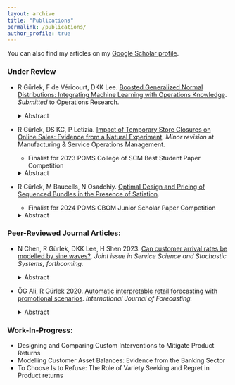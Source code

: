 ```yaml
---
layout: archive
title: "Publications"
permalink: /publications/
author_profile: true
---
```


You can also find my articles on my [Google Scholar profile](https://scholar.google.com.tr/citations?user=DQBndrcAAAAJ&hl=en).

### Under Review
- R Gürlek, F de Véricourt, DKK Lee. [Boosted Generalized Normal Distributions: Integrating Machine Learning with Operations Knowledge](https://arxiv.org/abs/2407.19092). *Submitted* to Operations Research.
	<details><summary> Abstract </summary> <br> Applications of machine learning (ML) techniques to operational settings often face two challenges: i) ML methods mostly provide point predictions whereas many operational problems require distributional information; and ii) They typically do not incorporate the extensive body of knowledge in the operations literature, particularly the theoretical and empirical findings that characterize specific distributions. We introduce a novel and rigorous methodology, the Boosted Generalized Normal Distribution ( <em>b</em>GND), to address these challenges. The Generalized Normal Distribution (GND) encompasses a wide range of parametric distributions commonly encountered in operations, and  <em>b</em>GND leverages gradient boosting with tree learners to flexibly estimate the parameters of the GND as functions of covariates. We establish  <em>b</em>GND's statistical consistency, thereby extending this key property to special cases studied in the ML literature that lacked such guarantees. Using data from a large academic emergency department in the United States, we show that the distributional forecasting of patient wait and service times can be meaningfully improved by leveraging findings from the healthcare operations literature. Specifically,  <em>b</em>GND performs 6% and 9% better than the distribution-agnostic ML benchmark used to forecast wait and service times respectively. Further analysis suggests that these improvements translate into a 9% increase in patient satisfaction and a 4% reduction in mortality for myocardial infarction patients. Our work underscores the importance of integrating ML with operations knowledge to enhance distributional forecasts. </details>

- R Gürlek, DS KC, P Letizia. [Impact of Temporary Store Closures on Online Sales: Evidence from a Natural Experiment](https://papers.ssrn.com/sol3/papers.cfm?abstract_id=4245832). *Minor revision* at Manufacturing & Service Operations Management.
	- Finalist for 2023 POMS College of SCM Best Student Paper Competition
   <details><summary> Abstract </summary> <br> <b>Problem definition:</b> This paper examines the impact of retail store closures on omnichannel sales and consumer shopping behavior in the context of the COVID-19 pandemic. To explain the likelihood of store closure, we develop a novel instrumental variable motivated by varying geopolitical responses across the US to the pandemic. <br><b>Methodology/Results:</b> Using data from a luxury fashion retailer, we find that when a store is closed, the volume of online orders originating from its location increases by 24%. Furthermore, when the retailer closes 10% of its stores, the omnichannel total sales (offline + online) decrease by 5.5%. Notably, our findings indicate that the online channel enables the retailer to recover 11% of offline sales that would have otherwise been lost due to store closures. We also show that compared to existing e-shoppers, new e-shoppers are more likely to order popular product models in an effort to mitigate the heightened mismatch risk associated with online transactions. For new e-shoppers, the likelihood of ordering a popular model stands at 70%, whereas it is 45% for existing online consumers. Additionally, the conservative behavior of favoring popular models reduces the likelihood of returns by new e-shoppers. <br><b>Managerial implications:</b> Even for luxury apparel often associated with in-store purchases requiring “touch and feel” and customer tryout, the option to purchase online proves immensely valuable. The tendency of new e-shoppers to limit product mismatch risk by choosing popular products may create an opportunity for retailers to strategically target these inexperienced online customers with advertisements, product promotions, or virtual fitting rooms, all geared toward reducing online shopping risk of product mismatch. </details>

- R Gürlek, M Baucells, N Osadchiy. [Optimal Design and Pricing of Sequenced Bundles in the Presence of Satiation](https://papers.ssrn.com/sol3/papers.cfm?abstract_id=4648305). 
	- Finalist for 2024 POMS CBOM Junior Scholar Paper Competition 
   <details><summary> Abstract </summary> <br> <b>Problem definition:</b> Sequencing of consumption has significant implications for enjoyment of experiential goods and derived ex-post utility due to psychological and physiological effects, such as satiation, habituation, or memory decay. In this paper, we examine the effect of consumption sequencing on ex-ante valuations of bundles, with the goal of increasing consumer surplus and revenue. <br> <b>Methodology/results:</b> We conduct a lab experiment to elicit preferences and willingness to pay for three bundles of goods consisting of two high (H) type products and one low (L) type product that vary only in the position of low type product. We find that consistent with the satiation model, 53% of subjects prefer the HLH sequence, placing an approximately 2.7% greater ex-ante valuation over the second-best LHH sequence. The LHH sequence is optimal under the acclimation, and memory decay model and preferred by 31% of subjects. The front-loaded HHL sequence, optimal under the discounted expected utility model, is preferred by 16% of subjects. We estimate the parameters of the satiation model and find that satiation effects are significant with a half-life of 17 hours. <br> <b>Managerial implications:</b> Using the calibrated satiation model, we optimize consumption for each period and find that, compared to a bundle with equal consumption in each period, the optimal bundle has a greater selling probability and achieves a revenue lift in excess of 4.5%. </details>

### Peer-Reviewed Journal Articles:
- N Chen, R Gürlek, DKK Lee, H Shen 2023. [Can customer arrival rates be modelled by sine waves?](https://pubsonline.informs.org/doi/full/10.1287/serv.2022.0045). *Joint issue in Service Science and Stochastic Systems, forthcoming.*
   <details><summary> Abstract </summary> <br> Customer arrival patterns observed in the real world typically exhibit strong seasonal effects. It is therefore natural to ask, can a nonhomogeneous Poisson process (NHPP) with a rate function that is the simple sum of sinusoids provide an adequate description of reality? If so, how can the sinusoidal NHPP be used to improve the performance of service systems? We empirically validate that the sinusoidal NHPP is consistent with arrival data from two settings of great interest in service operations: patient arrivals to an emergency department and customer calls to a bank call centre. This finding provides rigorous justification for the use of the sinusoidal NHPP assumption in many existing queuing models. We also clarify why a sinusoidal NHPP model is more suitable than the standard NHPP when the underlying arrival pattern is aperiodic (e.g., does not follow a weekly cycle). This is illustrated using data from a car dealership and also via a naturalistic staffing simulation based on the call centre. On the other hand, if the arrival pattern is periodic, we explain why both models should perform comparably. Even then, the sinusoidal NHPP is still necessary for managers to use to verify that the arrival pattern is indeed periodic, a step that is seldom performed in applications. Code for fitting the sinusoidal NHPP to data is provided on GitHub. </details>

- ÖG Ali, R Gürlek 2020. [Automatic interpretable retail forecasting with promotional scenarios](https://www.sciencedirect.com/science/article/abs/pii/S0169207020300200). *International Journal of Forecasting.*
   <details><summary> Abstract </summary> <br> Budgeting and planning processes require medium-term sales forecasts with marketing scenarios. The complexity in modern retailing necessitates consistent, automatic forecasting and insight generation. Remedies to the high dimensionality problem have drawbacks; black box machine learning methods require voluminous data and lack insights, while regularization may bias causal estimates in interpretable models. <br> The proposed FAIR (Fully Automatic Interpretable Retail Forecasting) method supports the retail planning process with multi-step-ahead category-store level forecasts, scenario evaluations, and insights. It considers category-store-specific seasonality, focal- and cross-category marketing, and adaptive base sales while dealing with regularization-induced confounding. <br> We show, with three chains from the IRI dataset involving 30 categories, that regularization-induced confounding decreases forecast accuracy. By including focal- and cross-category marketing, as well as random disturbances, forecast accuracy is increased. FAIR is more accurate than the black box machine learning method Boosted Trees and other benchmarks while also providing insights that are in line with the marketing literature. </details>

### Work-In-Progress:
- Designing and Comparing Custom Interventions to Mitigate Product Returns
- Modelling Customer Asset Balances: Evidence from the Banking Sector
- To Choose Is to Refuse: The Role of Variety Seeking and Regret in Product returns
